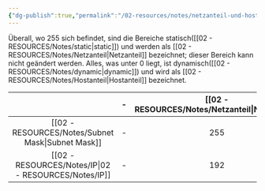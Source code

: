 ```yaml
---
{"dg-publish":true,"permalink":"/02-resources/notes/netzanteil-und-hostanteil/","tags":["netzwerk/ip","netzwerk/subnet-mask","netzwerk/network-portion","netzwerk/host"]}
---
```


Überall, wo 255 sich befindet, sind die Bereiche statisch([[02 - RESOURCES/Notes/static\|static]]) und werden als [[02 - RESOURCES/Notes/Netzanteil\|Netzanteil]] bezeichnet; dieser Bereich kann nicht geändert werden. Alles, was unter 0 liegt, ist dynamisch([[02 - RESOURCES/Notes/dynamic\|dynamic]]) und wird als [[02 - RESOURCES/Notes/Hostanteil\|Hostanteil]] bezeichnet.

|             | -   | [[02 - RESOURCES/Notes/Netzanteil\|Netzanteil]] | [[02 - RESOURCES/Notes/Netzanteil\|Netzanteil]] | [[02 - RESOURCES/Notes/Netzanteil\|Netzanteil]] | [[02 - RESOURCES/Notes/Hostanteil\|Hostanteil]] |
| :---------: | --- | :--------: | :--------: | :--------: | :--------: |
| [[02 - RESOURCES/Notes/Subnet Mask\|Subnet Mask]] | -   |    255     |    255     |    255     |     0      |
|     [[02 - RESOURCES/Notes/IP\|02 - RESOURCES/Notes/IP]]      | -   |    192     |    168     |     1      |    204     |
